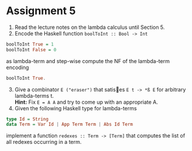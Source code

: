# Assignment 5

1. Read the lecture notes on the lambda calculus until Section 5.
2. Encode the Haskell function ``boolToInt :: Bool -> Int``
``` haskell
boolToInt True = 1
boolToInt False = 0
```
as lambda-term and step-wise compute the NF of the lambda-term encoding
``` haskell
boolToInt True.
```
3. Give a combinator ``E ("eraser")`` that satises ``E t -> *ß E`` for arbitrary lambda-terms t.  
**Hint:** Fix ``E = A A`` and try to come up with an appropriate A.
4. Given the following Haskell type for lambda-terms
``` haskell
type Id = String
data Term = Var Id | App Term Term | Abs Id Term
```
implement a function ``redexes :: Term -> [Term]`` that computes
the list of all redexes occurring in a term.